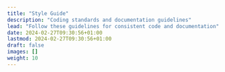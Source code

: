```yaml
---
title: "Style Guide"
description: "Coding standards and documentation guidelines"
lead: "Follow these guidelines for consistent code and documentation"
date: 2024-02-27T09:30:56+01:00
lastmod: 2024-02-27T09:30:56+01:00
draft: false
images: []
weight: 10
---
```

